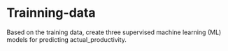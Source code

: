 # Trainning-data
Based on the training data, create three supervised machine learning (ML) models for predicting actual_productivity.
